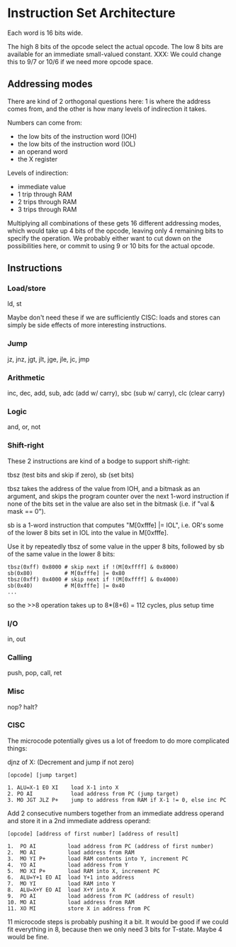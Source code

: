 # Instruction Set Architecture

Each word is 16 bits wide.

The high 8 bits of the opcode select the actual opcode. The low 8 bits are available
for an immediate small-valued constant. XXX: We could change this to 9/7 or 10/6 if
we need more opcode space.

## Addressing modes

There are kind of 2 orthogonal questions here: 1 is where the address comes from, and the other
is how many levels of indirection it takes.

Numbers can come from:
 * the low bits of the instruction word (IOH)
 * the low bits of the instruction word (IOL)
 * an operand word
 * the X register

Levels of indirection:
 * immediate value
 * 1 trip through RAM
 * 2 trips through RAM
 * 3 trips through RAM

Multiplying all combinations of these gets 16 different addressing modes, which would take up 4
bits of the opcode, leaving only 4 remaining bits to specify the operation. We probably either want
to cut down on the possibilities here, or commit to using 9 or 10 bits for the actual opcode.

## Instructions

### Load/store

ld, st

Maybe don't need these if we are sufficiently CISC: loads and stores can simply be side
effects of more interesting instructions.

### Jump

jz, jnz, jgt, jlt, jge, jle, jc, jmp

### Arithmetic

inc, dec, add, sub, adc (add w/ carry), sbc (sub w/ carry), clc (clear carry)

### Logic

and, or, not

### Shift-right

These 2 instructions are kind of a bodge to support shift-right:

tbsz (test bits and skip if zero), sb (set bits)

tbsz takes the address of the value from IOH, and a bitmask as an argument, and skips the program
counter over the next 1-word instruction if none of the bits set in the value are also set in
the bitmask (i.e. if "val & mask == 0").

sb is a 1-word instruction that computes "M[0xfffe] |= IOL", i.e. OR's some of the lower
8 bits set in IOL into the value in M[0xfffe].

Use it by repeatedly tbsz of some value in the upper 8 bits, followed by sb of the
same value in the lower 8 bits:

    tbsz(0xff) 0x8000 # skip next if !(M[0xffff] & 0x8000)
    sb(0x80)          # M[0xfffe] |= 0x80
    tbsz(0xff) 0x4000 # skip next if !(M[0xffff] & 0x4000)
    sb(0x40)          # M[0xfffe] |= 0x40
    ...

so the >>8 operation takes up to 8*(8+6) = 112 cycles, plus setup time


### I/O

in, out

### Calling

push, pop, call, ret

### Misc

nop? halt?

### CISC

The microcode potentially gives us a lot of freedom to do more complicated things:

djnz of X: (Decrement and jump if not zero)

    [opcode] [jump target]

    1. ALU=X-1 EO XI    load X-1 into X
    2. PO AI            load address from PC (jump target)
    3. MO JGT JLZ P+    jump to address from RAM if X-1 != 0, else inc PC

Add 2 consecutive numbers together from an immediate address operand and store it in a 2nd
immediate address operand:

    [opcode] [address of first number] [address of result]

    1.  PO AI          load address from PC (address of first number)
    2.  MO AI          load address from RAM
    3.  MO YI P+       load RAM contents into Y, increment PC
    4.  YO AI          load address from Y
    5.  MO XI P+       load RAM into X, increment PC
    6.  ALU=Y+1 EO AI  load Y+1 into address
    7.  MO YI          load RAM into Y
    8.  ALU=X+Y EO AI  load X+Y into X
    9.  PO AI          load address from PC (address of result)
    10. MO AI          load address from RAM
    11. XO MI          store X in address from PC

11 microcode steps is probably pushing it a bit. It would be good if we could fit everything
in 8, because then we only need 3 bits for T-state. Maybe 4 would be fine.
